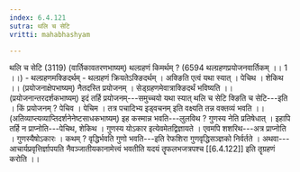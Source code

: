 ```yaml
---
index: 6.4.121
sutra: थलि च सेटि
vritti: mahabhashyam

---
```

 थलि च सेटि (3119) (वार्तिकावतरणभाष्यम्) थल्ग्रहणं किमर्थम् ? (6594 थल्ग्रहणप्रयोजनवार्तिकम् ।। 1 ।।) - थल्ग्रहणमक्ङिदर्थम् - थल्ग्रहणं क्रियतेऽक्ङिदर्थम् । अक्ङिति एत्वं यथा स्यात् । पेचिथ । शेकिथ ।। (प्रयोजनाक्षेपभाष्यम्) नैतदस्ति प्रयोजनम् । सेड्ग्रहणमेवात्राक्ङिदर्थं भविष्यति ।। (प्रयोजनान्तरदर्शकभाष्यम्) इदं तर्हि प्रयोजनम्---समुच्चयो यथा स्यात् थलि च सेटि क्ङिति च सेटि---इति । किं प्रयोजनम् ? पेचिव । पेचिम । तत्र पचादिभ्य इड्वचनम् इति वक्ष्यति तन्न वक्तव्यं भवति ।। (अतिव्याप्त्यव्याप्तिदर्शनेनेष्टसाधकभाष्यम्) इह कस्मान्न भवति---लुलविथ ? गुणस्य नेति प्रतिषेधात् । इहापि तर्हि न प्राप्नोति---पेचिथ, शेकिथ । गुणस्य योऽकार इत्येवमेतद्विज्ञायते । एवमपि शशरिथ---अत्र प्राप्नोति । गुणस्यैषोऽकारः । कथम् ? वृद्धिर्भवति गुणो भवति---इति रेफशिरा गुणवृद्धिसञ्ज्ञको निर्वर्तते । अथवा--- आचार्यप्रवृत्तिर्ज्ञापयति नैवञ्जातीयकानामेत्त्वं भवतीति यदयं तॄफलभजत्रपश्च [[6.4.122]] इति तॄग्रहणं करोति ।। 